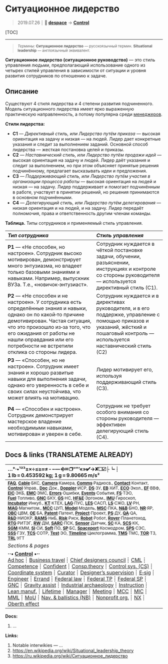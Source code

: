 # Ситуационное лидерство
> 2019.07.26 ┊ **🚀 [despace](index.md)** → **[Control](control.md)**

[TOC]

---

> <small>*Термины:* **Ситуационное лидерство** — русскоязычный термин. **Situational leadership** — англоязычный эквивалент.</small>

**Ситуационное лидерство (ситуационное руководство)** — это стиль управления людьми, предполагающий использование одного из четырех стилей управления в зависимости от ситуации и уровня развития сотрудников по отношению к задаче.


<p style="page-break-after:always"> </p>


## Описание
Существуют 4 стиля лидерства и 4 степени развития подчиненного. Модель ситуационного лидерства имеет ярко выраженную практическую направленность, а потому популярна среди [менеджеров](manager.md).

**Стили лидерства:**

   - **С1** — *Директивный стиль, или Лидерство путём приказа* — высокая ориентация на задачу и низкая — на людей. Лидер дает конкретные указания и следит за выполнением заданий. Основной способ лидерства — жесткая постановка целей и приказы.
   - **С2** — *Наставнический стиль, или Лидерство путём продажи идей* — высокая ориентация на задачу и людей. Лидер даёт указания и следит за выполнением, но при этом объясняет принятые решения подчинённому, предлагает высказывать идеи и предложения.
   - **С3** — *Поддерживающий стиль, или Лидерство путём участия в организации процесса работы* — высокая ориентация на людей и низкая — на задачу. Лидер поддерживает и помогает подчинённым в работе, участвует в принятии решений, но решения принимаются в основном подчинёнными.
   - **С4** — *Делегирующий стиль, или Лидерство путём делегирования* — низкая ориентация и на людей, и на задачу. Лидер передаёт полномочия, права и ответственность другим членам команды.

**Таблица.** Типы сотрудников и применяемый стиль управления.

|*Тип сотрудника*|*Стиль управления*|
|:--|:--|
|**Р1** — «Не способен, но настроен». Сотрудник высоко мотивирован, демонстрирует много энтузиазма, но владеет только базовыми знаниями и навыками. Например, выпускник ВУЗа. Т.е., «новичок‑энтузиаст».  | Сотрудник нуждается в чёткой постановке задачи, обучении, разъяснении, инструкциях и контроле со стороны руководителя — используется директивный стиль (С1).  |
|**Р2** — «Не способен и не настроен». У сотрудника есть определённые знания и навыки, однако он по какой‑то причине демотивирован. Частая ситуация, что это произошло из‑за того, что его ожидания от работы не нашли оправдания или его потребности не встретили отклика со стороны лидера.  | Сотрудник нуждается и в директивах руководителя, и в его поддержке, управление с помощью приказов и указаний, жёсткий и пошаговый контроль — используется наставнический стиль (С2)  |
|**Р3** — «Способен, но не настроен». Сотрудник  имеет знания и хорошо развитые навыки для выполнения задачи, однако его уверенность в себе и своих силах неустойчива, что может влиять на мотивацию.  | Лидер мотивирует его, используя поддерживающий стиль (С3).  |
|**Р4** — «Способен и настроен». Сотрудник демонстрирует мастерское владение необходимыми навыками, мотивирован и уверен в себе.  | Сотрудник  не требует особого внимания со стороны руководителя — эффективен делегирующий стиль (С4).  |



<p style="page-break-after:always"> </p>

## Docs & links (TRANSLATEME ALREADY)
|…°·•¹²³±×÷≤≥≈≠ ‑ −— ⎆✉ ❐“”’«»✔→✘☐☑├┕┆ 1 lb = 0.453592 kg; 1 g = 9.80665 m/s²|
|:--|
|<small>**[FAQ](faq.md)**, **[Cable](cable.md)**·БКС, **[Camera](camera.md)**·Камера, **[Comms](comms.md)**·Радиосв., **[Contact](contact.md)**·Контакт, **[Control](control.md)**·Управ., **[Doc](doc.md)**·Док., **[Doppler](doppler.md)**·ИСР, **[DS](ds.md)**·ЗУ, **[EB](eb.md)**·ХИТ, **[ECO](ecology.md)**·Экол., **[EF](ef.md)**·ВВФ, **[ElC](elc.md)**·ЭКБ, **[EMC](emc.md)**·ЭМС, **[Errors](error.md)**·Ошибки, **[Events](event.md)**·События, **[FS](fs.md)**·ТЭО, **[Fuel](fuel.md)**·Топливо, **[GNC](gnc.md)**·БКУ, **[GS](scs.md)**·НС, **[HF&E](hfe.md)**·Эргоном., **[IMU](imu.md)**·Гироскоп, **[Incubator](incubator.md)**·Инкуб., **[KT](kt.md)**·КТЕХ, **[LAG](lag.md)**·ПУC, **[LES](les.md)**·САСП, **[LS](ls.md)**·СЖО, **[LV](lv.md)**·РН, **[MAG](mag.md)**·Магнитом., **[MCC](mcc.md)**·ЦУП, **[Model](model.md)**·Модель, **[MSC](sc.md)**·ПКА, **[N&B](nnb.md)**·БНО, **[NR](nr.md)**·ЯР, **[OBC](obc.md)**·ЦВМ, **[OE](oe.md)**·БА, **[Patent](патент.md)**·Патент, **[Project](project.md)**·Проект, **[PS](ps.md)**·ДУ, **[QA](quality.md)**·QA, **[R&D](rnd.md)**·НИОКР, **[RAMS](rams.md)**·НиБ, **[Risk](risk.md)**·Риск, **[Robot](robotics.md)**·Робот, **[Rover](rover.md)**·Планетоход, **[RTG](rtg.md)**·РИТЭГ, **[RW](rw.md)**·ДМ, **[SARC](sarc.md)**·ПСК, **[Sensor](sensor.md)**·Датчик, **[SC](sc.md)**·КА, **[SCS](scs.md)**·КК, **[SGM](sgm.md)**·КММ, **[SI](si.md)**·СИ, **[Soft](soft.md)**·ПО, **[SP](sp.md)**·БС, **[Spaceport](spaceport.md)**·Космодром, **[SPS](sps.md)**·СЭС, **[SSS](sss.md)**·ГЗУ, **[TCS](tcs.md)**·СОТР, **[Test](test.md)**·ЭО, **[Timeline](timeline.md)**·Циклограмма, **[TMS](tms.md)**·ТМС, **[TOR](tor.md)**·ТЗ, **[TRL](trl.md)**·УГТ</small>|
|*Sections & pages*|
|**··• [Control](Control.md) •··**<br> [Ad hoc](ad_hoc.md) ┊ [Business travel](business_travel.md) ┊ [Chief designers council](cocd.md) ┊ [CML](cml.md) ┊ [Competence](competence.md) ┊ [Confident](confident.md) ┊ [Consp.theory](consp_theory.md) ┊ [Control sys. (CS)](cs.md) ┊ [Coordinate system](coord_sys.md) ┊ [Curator](curator.md) ┊ [Designer’s supervision](des_spv.md) ┊ [E‑sig](esig.md) ┊ [Engineer](engineer.md) ┊ [Errand](errand.md) ┊ [Federal law](fed_law.md) ┊ [Federal TP](fed_tp.md) ┊ [Federal SP](fed_sp.md) ┊ [GNC](gnc.md) ┊ [Gravity assist](gravass.md) ┊ [Industrial archaeology](ind_arch.md) ┊ [Instruction](instruction.md) ┊ [Lean manuf.](lean_man.md) ┊ [Lifetime](lifetime.md) ┊ [Manager](manager.md) ┊ [Meeting](meeting.md) ┊ [MCC](mcc.md) ┊ [MIC](mic.md) ┊ [MML](mml.md) ┊ [MoU](mou.md) ┊ [Nav. & ballistics (NB)](nnb.md) ┊ [Nonprofit org.](nonprof_org.md) ┊ [NX](nx.md) ┊ [Oberth effect](oberth_eff.md) | ┊ [Org.structure](orgstruct.md) ┊ [Outcomes commission](outccom.md) ┊ [Patent](patent_res.md) ┊ [Peter prin.](peter_principle.md) ┊ [Plan](plan.md) ┊ [PMBok](pmbok.md) ┊ [Quorum](quorum.md) ┊ [R&D management](rnd_mgmt.md) ┊ [R&D support](rnd_support.md) ┊ [Recursion](recurs.md) ┊ [Schulze_method](schulze_method.md) ┊ [Sci'N'Tech activities](st_act.md) ┊ [Sci'N'Tech council](satc.md) ┊ [Single-window system](sw_sys.md) ┊ [Situ.leadership](situ_leadership.md) ┊ [Skunk works](skunk_works.md) ┊ [State arm. plan](plan_sa.md) ┊ [Swamp](swamp.md) ┊ [Teamcenter](teamcenter.md) ┊ [TRIZ](triz.md) ┊ [TRL](trl.md) ┊ [Veto](veto.md) ┊ [Workflow](workflow.md) ┊ [Workgroup](wg.md)|

**Docs:**

   1. …

**Links:**

   1. Notable interwikies — …
   1. <https://en.wikipedia.org/wiki/Situational_leadership_theory>
   1. <https://ru.wikipedia.org/wiki/Ситуационное_лидерство>
